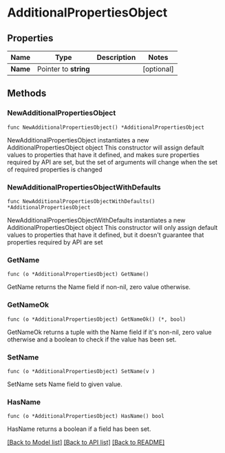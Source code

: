 # AdditionalPropertiesObject

## Properties

Name | Type | Description | Notes
------------ | ------------- | ------------- | -------------
**Name** | Pointer to **string** |  | [optional] 

## Methods

### NewAdditionalPropertiesObject

`func NewAdditionalPropertiesObject() *AdditionalPropertiesObject`

NewAdditionalPropertiesObject instantiates a new AdditionalPropertiesObject object
This constructor will assign default values to properties that have it defined,
and makes sure properties required by API are set, but the set of arguments
will change when the set of required properties is changed

### NewAdditionalPropertiesObjectWithDefaults

`func NewAdditionalPropertiesObjectWithDefaults() *AdditionalPropertiesObject`

NewAdditionalPropertiesObjectWithDefaults instantiates a new AdditionalPropertiesObject object
This constructor will only assign default values to properties that have it defined,
but it doesn't guarantee that properties required by API are set

### GetName

`func (o *AdditionalPropertiesObject) GetName() `

GetName returns the Name field if non-nil, zero value otherwise.

### GetNameOk

`func (o *AdditionalPropertiesObject) GetNameOk() (*, bool)`

GetNameOk returns a tuple with the Name field if it's non-nil, zero value otherwise
and a boolean to check if the value has been set.

### SetName

`func (o *AdditionalPropertiesObject) SetName(v )`

SetName sets Name field to given value.

### HasName

`func (o *AdditionalPropertiesObject) HasName() bool`

HasName returns a boolean if a field has been set.


[[Back to Model list]](../README.md#documentation-for-models) [[Back to API list]](../README.md#documentation-for-api-endpoints) [[Back to README]](../README.md)


